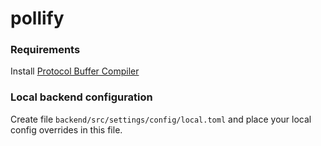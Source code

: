 # pollify

### Requirements

Install [Protocol Buffer Compiler](https://grpc.io/docs/protoc-installation/)

### Local backend configuration

Create file `backend/src/settings/config/local.toml` and place your local config overrides in this file.
